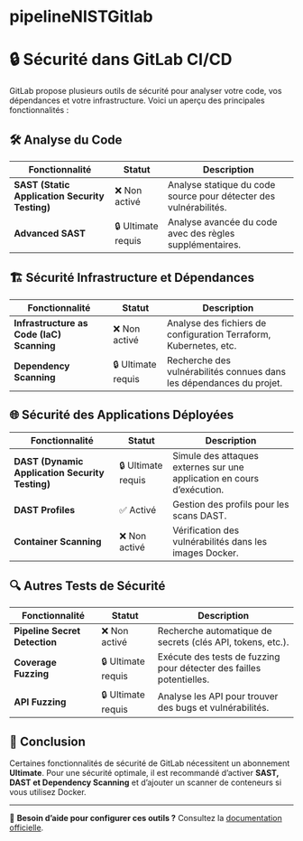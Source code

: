 # pipelineNISTGitlab
# 🔒 Sécurité dans GitLab CI/CD

GitLab propose plusieurs outils de sécurité pour analyser votre code, vos dépendances et votre infrastructure. Voici un aperçu des principales fonctionnalités :

## 🛠️ **Analyse du Code**
| Fonctionnalité | Statut | Description |
|--------------|--------|-------------|
| **SAST (Static Application Security Testing)** | ❌ Non activé | Analyse statique du code source pour détecter des vulnérabilités. |
| **Advanced SAST** | 🔒 Ultimate requis | Analyse avancée du code avec des règles supplémentaires. |

## 🏗️ **Sécurité Infrastructure et Dépendances**
| Fonctionnalité | Statut | Description |
|--------------|--------|-------------|
| **Infrastructure as Code (IaC) Scanning** | ❌ Non activé | Analyse des fichiers de configuration Terraform, Kubernetes, etc. |
| **Dependency Scanning** | 🔒 Ultimate requis | Recherche des vulnérabilités connues dans les dépendances du projet. |

## 🌐 **Sécurité des Applications Déployées**
| Fonctionnalité | Statut | Description |
|--------------|--------|-------------|
| **DAST (Dynamic Application Security Testing)** | 🔒 Ultimate requis | Simule des attaques externes sur une application en cours d’exécution. |
| **DAST Profiles** | ✅ Activé | Gestion des profils pour les scans DAST. |
| **Container Scanning** | ❌ Non activé | Vérification des vulnérabilités dans les images Docker. |

## 🔍 **Autres Tests de Sécurité**
| Fonctionnalité | Statut | Description |
|--------------|--------|-------------|
| **Pipeline Secret Detection** | ❌ Non activé | Recherche automatique de secrets (clés API, tokens, etc.). |
| **Coverage Fuzzing** | 🔒 Ultimate requis | Exécute des tests de fuzzing pour détecter des failles potentielles. |
| **API Fuzzing** | 🔒 Ultimate requis | Analyse les API pour trouver des bugs et vulnérabilités. |

## 📌 **Conclusion**
Certaines fonctionnalités de sécurité de GitLab nécessitent un abonnement **Ultimate**. Pour une sécurité optimale, il est recommandé d’activer **SAST, DAST et Dependency Scanning** et d’ajouter un scanner de conteneurs si vous utilisez Docker.

---
🚀 **Besoin d’aide pour configurer ces outils ?** Consultez la [documentation officielle](https://docs.gitlab.com/ee/user/application_security/).

